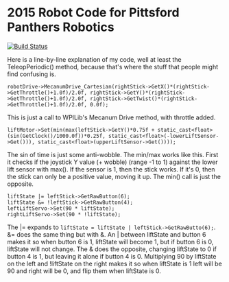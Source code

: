 2015 Robot Code for Pittsford Panthers Robotics
===============================================
[![Build Status](https://travis-ci.org/Pittsford-Robotics-3181/2015Robotics.svg?branch=test/antiwobble)](https://travis-ci.org/Pittsford-Robotics-3181/2015Robotics)

Here is a line-by-line explanation of my code, well at least the TeleopPeriodic() method, because that's where the stuff that people might find confusing is.
```
robotDrive->MecanumDrive_Cartesian(rightStick->GetX()*(rightStick->GetThrottle()+1.0f)/2.0f, rightStick->GetY()*(rightStick->GetThrottle()+1.0f)/2.0f, rightStick->GetTwist()*(rightStick->GetThrottle()+1.0f)/2.0f, 0.0f);
```
This is just a call to WPILib's Mecanum Drive method, with throttle added.
```
liftMotor->Set(min(max(leftStick->GetY()*0.75f + static_cast<float>(sin(GetClock()/1000.0f))*0.25f, static_cast<float>(-lowerLiftSensor->Get())), static_cast<float>(upperLiftSensor->Get())));
```
The sin of time is just some anti-wobble. The min/max works like this. First it checks if the joystick Y value (+ wobble) (range -1 to 1) against the lower lift sensor with max(). If the sensor is 1, then the stick works. If it's 0, then the stick can only be a positive value, moving it up. The min() call is just the opposite.
```
liftState |= leftStick->GetRawButton(6);
liftState &= !leftStick->GetRawButton(4);
leftLiftServo->Set(90 * liftState);
rightLiftServo->Set(90 * !liftState);
```
The |= expands to `liftState = liftState | leftStick->GetRawButto(6);`. &= does the same thing but with &. An | between liftState and button 6 makes it so when button 6 is 1, liftState will become 1, but if button 6 is 0, liftState will not change. The & does the opposite, changing liftState to 0 if button 4 is 1, but leaving it alone if button 4 is 0. Multiplying 90 by liftState on the left and !liftState on the right makes it so when liftState is 1 left will be 90 and right will be 0, and flip them when liftState is 0.
